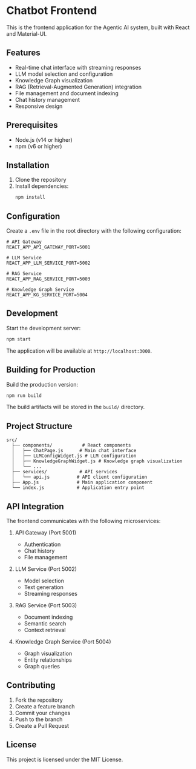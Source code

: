 # Chatbot Frontend

This is the frontend application for the Agentic AI system, built with React and Material-UI.

## Features

- Real-time chat interface with streaming responses
- LLM model selection and configuration
- Knowledge Graph visualization
- RAG (Retrieval-Augmented Generation) integration
- File management and document indexing
- Chat history management
- Responsive design

## Prerequisites

- Node.js (v14 or higher)
- npm (v6 or higher)

## Installation

1. Clone the repository
2. Install dependencies:
   ```bash
   npm install
   ```

## Configuration

Create a `.env` file in the root directory with the following configuration:

```env
# API Gateway
REACT_APP_API_GATEWAY_PORT=5001

# LLM Service
REACT_APP_LLM_SERVICE_PORT=5002

# RAG Service
REACT_APP_RAG_SERVICE_PORT=5003

# Knowledge Graph Service
REACT_APP_KG_SERVICE_PORT=5004
```

## Development

Start the development server:

```bash
npm start
```

The application will be available at `http://localhost:3000`.

## Building for Production

Build the production version:

```bash
npm run build
```

The build artifacts will be stored in the `build/` directory.

## Project Structure

```
src/
  ├── components/           # React components
  │   ├── ChatPage.js      # Main chat interface
  │   ├── LLMConfigWidget.js # LLM configuration
  │   ├── KnowledgeGraphWidget.js # Knowledge graph visualization
  │   └── ...
  ├── services/            # API services
  │   └── api.js          # API client configuration
  ├── App.js              # Main application component
  └── index.js            # Application entry point
```

## API Integration

The frontend communicates with the following microservices:

1. API Gateway (Port 5001)
   - Authentication
   - Chat history
   - File management

2. LLM Service (Port 5002)
   - Model selection
   - Text generation
   - Streaming responses

3. RAG Service (Port 5003)
   - Document indexing
   - Semantic search
   - Context retrieval

4. Knowledge Graph Service (Port 5004)
   - Graph visualization
   - Entity relationships
   - Graph queries

## Contributing

1. Fork the repository
2. Create a feature branch
3. Commit your changes
4. Push to the branch
5. Create a Pull Request

## License

This project is licensed under the MIT License. 